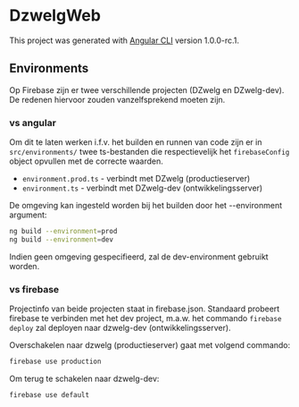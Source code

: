 # DzwelgWeb

This project was generated with [Angular CLI](https://github.com/angular/angular-cli) version 1.0.0-rc.1.

## Environments
Op Firebase zijn er twee verschillende projecten (DZwelg en DZwelg-dev). De redenen hiervoor zouden vanzelfsprekend moeten zijn.

### vs angular
Om dit te laten werken i.f.v. het builden en runnen van code zijn er in `src/environments/` twee ts-bestanden die respectievelijk het `firebaseConfig` object opvullen met de correcte waarden.
 - `environment.prod.ts` - verbindt met DZwelg (productieserver)
 - `environment.ts` - verbindt met DZwelg-dev (ontwikkelingsserver)
 
De omgeving kan ingesteld worden bij het builden door het --environment argument:
```bash
ng build --environment=prod
ng build --environment=dev
```
Indien geen omgeving gespecifieerd, zal de dev-environment gebruikt worden.

### vs firebase
Projectinfo van beide projecten staat in firebase.json. Standaard probeert firebase te verbinden met het dev project, m.a.w. het commando
`firebase deploy`
zal deployen naar dzwelg-dev (ontwikkelingsserver).

Overschakelen naar dzwelg (productieserver) gaat met volgend commando:
```bash
firebase use production
```
Om terug te schakelen naar dzwelg-dev:
```bash
firebase use default
```
